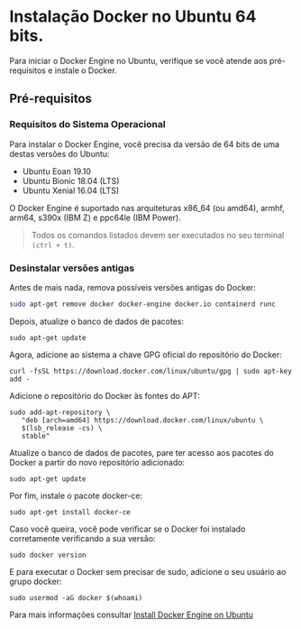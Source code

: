 # Instalação Docker no Ubuntu 64 bits. 

Para iniciar o Docker Engine no Ubuntu, verifique se você atende aos pré-requisitos e instale o Docker.

## Pré-requisitos
### Requisitos do Sistema Operacional

Para instalar o Docker Engine, você precisa da versão de 64 bits de uma destas versões do Ubuntu:

- Ubuntu Eoan 19.10
- Ubuntu Bionic 18.04 (LTS)
- Ubuntu Xenial 16.04 (LTS)

O Docker Engine é suportado nas arquiteturas x86_64 (ou amd64), armhf, arm64, s390x (IBM Z) e ppc64le (IBM Power).

> Todos os comandos listados devem ser executados no seu terminal `(ctrl + t)`.


### Desinstalar versões antigas

Antes de mais nada, remova possíveis versões antigas do Docker:

```bash
sudo apt-get remove docker docker-engine docker.io containerd runc
```

Depois, atualize o banco de dados de pacotes:

```
sudo apt-get update
```

Agora, adicione ao sistema a chave GPG oficial do repositório do Docker:

```
curl -fsSL https://download.docker.com/linux/ubuntu/gpg | sudo apt-key add -
```

Adicione o repositório do Docker às fontes do APT:

```
sudo add-apt-repository \
   "deb [arch=amd64] https://download.docker.com/linux/ubuntu \
   $(lsb_release -cs) \
   stable"
```

Atualize o banco de dados de pacotes, pare ter acesso aos pacotes do Docker a partir do novo repositório adicionado:

```
sudo apt-get update
```

Por fim, instale o pacote docker-ce:

```
sudo apt-get install docker-ce
```

Caso você queira, você pode verificar se o Docker foi instalado corretamente verificando a sua versão:

```
sudo docker version
```

E para executar o Docker sem precisar de sudo, adicione o seu usuário ao grupo docker:

```
sudo usermod -aG docker $(whoami)
```

Para mais informações consultar [Install Docker Engine on Ubuntu](https://docs.docker.com/engine/install/ubuntu/)
